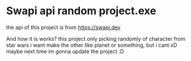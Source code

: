 # Swapi api random project.exe


the api of this project is from https://swapi.dev


And how it is works?
this project only picking randomly of character from star wars
  i want make the other like planet or something, but i cant xD
    maybe next time im gonna update the project :D
